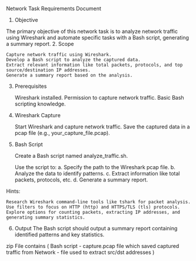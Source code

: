Network Task Requirements Document
1. Objective

The primary objective of this network task is to analyze network traffic using Wireshark and automate specific tasks with a Bash script, generating a summary report.
2. Scope

    Capture network traffic using Wireshark.
    Develop a Bash script to analyze the captured data.
    Extract relevant information like total packets, protocols, and top source/destination IP addresses.
    Generate a summary report based on the analysis.

3. Prerequisites

    Wireshark installed.
    Permission to capture network traffic.
    Basic Bash scripting knowledge.

4. Wireshark Capture

    Start Wireshark and capture network traffic.
    Save the captured data in a pcap file (e.g., your_capture_file.pcap).

5. Bash Script

    Create a Bash script named analyze_traffic.sh.

    Use the script to: a. Specify the path to the Wireshark pcap file. b. Analyze the data to identify patterns. c. Extract information like total packets, protocols, etc. d. Generate a summary report.

Hints:

    Research Wireshark command-line tools like tshark for packet analysis.
    Use filters to focus on HTTP (http) and HTTPS/TLS (tls) protocols.
    Explore options for counting packets, extracting IP addresses, and generating summary statistics.

6. Output
The Bash script should output a summary report containing identified patterns and key statistics.

zip File contains  ( Bash script - capture.pcap file  which saved captured traffic from Network - file used to extract src/dst addresses )
